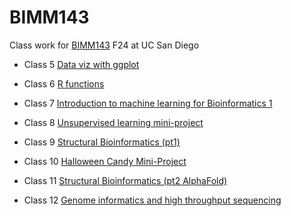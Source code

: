 # BIMM143
Class work for [BIMM143](https://github.com/sophiawang075/bimm143/) F24 at UC San Diego

- Class 5 [Data viz with ggplot](https://github.com/sophiawang075/bimm143/blob/main/class%205/class5.pdf)

- Class 6 [R functions](https://github.com/sophiawang075/bimm143/blob/main/Class%206%3A%20Write%20a%20Function%20Q6/Class-6-Write-a-Function-Q6.pdf)

- Class 7 [Introduction to machine learning for Bioinformatics 1](https://github.com/sophiawang075/bimm143/blob/main/class%207/Class-7-Machine-Learning-I.pdf)

- Class 8 [Unsupervised learning mini-project](https://github.com/sophiawang075/bimm143/blob/main/Class%208/Class-8--PCA-Mini-Project.pdf)

- Class 9 [Structural Bioinformatics (pt1)](https://github.com/sophiawang075/bimm143/blob/main/Class%209%3A%20Structural%20Bioinformatics/Class9_%20Structural%20Bioinformatics%20-%20Untitled.pdf)

- Class 10 [Halloween Candy Mini-Project](https://github.com/sophiawang075/bimm143/blob/main/Class%2010%3A%20Halloween%20Mini-Project/Class%2010-%20Halloween%20Mini-Project.qmd)

- Class 11 [Structural Bioinformatics (pt2 AlphaFold)]()

- Class 12 [Genome informatics and high throughput sequencing]()
